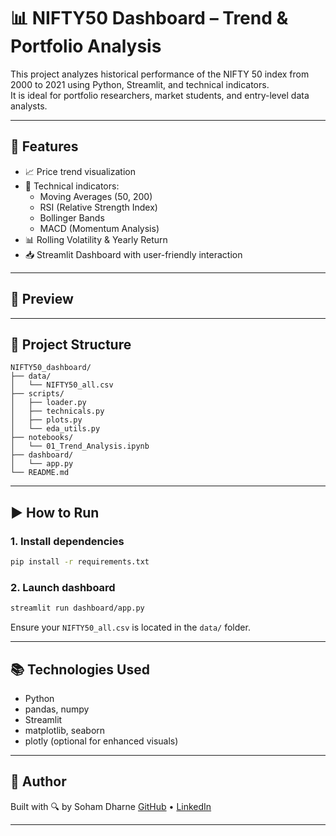 # 📊 NIFTY50 Dashboard – Trend & Portfolio Analysis

This project analyzes historical performance of the NIFTY 50 index from 2000 to 2021 using Python, Streamlit, and technical indicators.  
It is ideal for portfolio researchers, market students, and entry-level data analysts.

---

## 🚀 Features

- 📈 Price trend visualization
- 🧮 Technical indicators:
  - Moving Averages (50, 200)
  - RSI (Relative Strength Index)
  - Bollinger Bands
  - MACD (Momentum Analysis)
- 📊 Rolling Volatility & Yearly Return
- 📥 Streamlit Dashboard with user-friendly interaction

---

## 📸 Preview



---

## 📂 Project Structure

```
NIFTY50_dashboard/
├── data/
│   └── NIFTY50_all.csv
├── scripts/
│   ├── loader.py
│   ├── technicals.py
│   ├── plots.py
│   └── eda_utils.py
├── notebooks/
│   └── 01_Trend_Analysis.ipynb
├── dashboard/
│   └── app.py
└── README.md
```

---

## ▶️ How to Run

### 1. Install dependencies

```bash
pip install -r requirements.txt
```

### 2. Launch dashboard

```bash
streamlit run dashboard/app.py
```

Ensure your `NIFTY50_all.csv` is located in the `data/` folder.

---

## 📚 Technologies Used

- Python
- pandas, numpy
- Streamlit
- matplotlib, seaborn
- plotly (optional for enhanced visuals)

---

## 👤 Author

Built with 🔍 by Soham Dharne 
[GitHub](https://github.com/Data-eng15) • [LinkedIn](https://linkedin.com/in/yourname)

---
